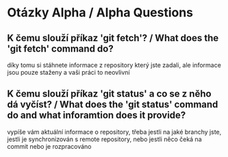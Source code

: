 # Otázky Alpha / Alpha Questions

## K čemu slouží příkaz 'git fetch'? / What does the 'git fetch' command do?
  díky tomu si stáhnete informace z repository který jste zadali, ale informace jsou pouze staženy a vaši práci to neovlivní

## K čemu slouží příkaz 'git status' a co se z něho dá vyčíst? / What does the 'git status' command do and what inforamtion does it provide?
  vypíše vám aktuální informace o repository, třeba jestli na jaké branchy jste, jestli je synchronizován s remote repository, nebo jestli něco čeká na commit nebo je rozpracováno
